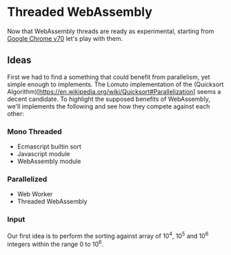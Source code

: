 # Threaded WebAssembly

Now that WebAssembly threads are ready as experimental, starting from [Google Chrome v70](https://developers.google.com/web/updates/2018/10/wasm-threads)
let's play with them.

## Ideas

First we had to find a something that could benefit from parallelism, yet simple enough to implements.
The Lomuto implementation of the (Quicksort Algorithm)[https://en.wikipedia.org/wiki/Quicksort#Parallelization] seems a decent candidate.
To highlight the supposed benefits of WebAssembly, we'll implements the following and see how they compete against each other:

### Mono Threaded
- Ecmascript builtin sort
- Javascript module
- WebAssembly module

### Parallelized
- Web Worker
- Threaded WebAssembly

### Input
Our first idea is to perform the sorting against array of 10<sup>4</sup>, 10<sup>5</sup> and 10<sup>6</sup> integers within the range 0 to 10<sup>6</sup>.
